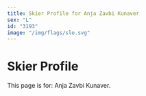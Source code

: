 ```yaml
---
title: Skier Profile for Anja Zavbi Kunaver
sex: "L"
id: "3193"
image: "/img/flags/slo.svg" 
---
```


# Skier Profile

This page is for: Anja Zavbi Kunaver.
    